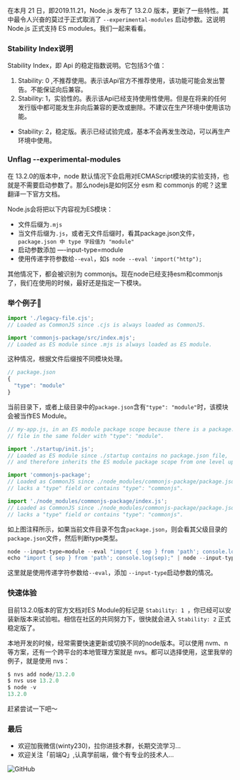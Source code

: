 在本月 21 日，即2019.11.21，Node.js 发布了 13.2.0 版本，更新了一些特性。其中最令人兴奋的莫过于正式取消了 `--experimental-modules` 启动参数。这说明Node.js 正式支持 ES modules。我们一起来看看。

### Stability Index说明
Stability Index，即 Api 的稳定指数说明。它包括3个值：
1. Stability: 0 ,不推荐使用。表示该Api官方不推荐使用，该功能可能会发出警告。不能保证向后兼容。
2. Stability: 1，实验性的。表示该Api已经支持使用性使用。但是在将来的任何发行版中都可能发生非向后兼容的更改或删除。不建议在生产环境中使用该功能。
+ Stability: 2，稳定版。表示已经试验完成，基本不会再发生改动，可以再生产环境中使用。

### Unflag --experimental-modules
在 13.2.0的版本中，node 默认情况下会启用对ECMAScript模块的实验支持，也就是不需要启动参数了。那么nodejs是如何区分 esm 和 commonjs 的呢？这里翻译一下官方文档。

Node.js会将把以下内容视为ES模块：
+ 文件后缀为`.mjs`
+ 当文件后缀为`.js`，或者无文件后缀时，看其package.json文件，`package.json 中 type 字段值为 "module"`
+ 启动参数添加 —-input-type=module
+ 使用传递字符参数给`--eval`，如`$ node --eval 'import("http");`

其他情况下，都会被识别为 commonjs。现在node已经支持esm和commonjs了，我们在使用的时候，最好还是指定一下模块。

### 举个例子🌰
```js
import './legacy-file.cjs';
// Loaded as CommonJS since .cjs is always loaded as CommonJS.

import 'commonjs-package/src/index.mjs';
// Loaded as ES module since .mjs is always loaded as ES module.
```
这种情况，根据文件后缀按不同模块处理。
```js
// package.json
{
  "type": "module"
}
```
当前目录下，或者上级目录中的`package.json`含有`"type": "module"`时，该模块会被当作ES Module。
```js
// my-app.js, in an ES module package scope because there is a package.json
// file in the same folder with "type": "module".

import './startup/init.js';
// Loaded as ES module since ./startup contains no package.json file,
// and therefore inherits the ES module package scope from one level up.

import 'commonjs-package';
// Loaded as CommonJS since ./node_modules/commonjs-package/package.json
// lacks a "type" field or contains "type": "commonjs".

import './node_modules/commonjs-package/index.js';
// Loaded as CommonJS since ./node_modules/commonjs-package/package.json
// lacks a "type" field or contains "type": "commonjs".
```
如上图注释所示，如果当前文件目录不包含`package.json`，则会看其父级目录的`package.json`文件，然后判断type类型。
```js
node --input-type=module --eval "import { sep } from 'path'; console.log(sep);"
echo "import { sep } from 'path'; console.log(sep);" | node --input-type=module
```
这里就是使用传递字符参数给`--eval`，添加 `--input-type`启动参数的情况。

### 快速体验

目前13.2.0版本的官方文档对ES Module的标记是 `Stability: 1 `，你已经可以安装新版本来试验啦。相信在社区的共同努力下，很快就会进入 `Stability: 2` 正式稳定版了。

本地开发的时候，经常需要快速更新或切换不同的node版本。可以使用 nvm、n 等方案，还有一个跨平台的本地管理方案就是 nvs。都可以选择使用，这里我举的例子，就是使用 nvs：
```js
$ nvs add node/13.2.0
$ nvs use 13.2.0
$ node -v
13.2.0
```
赶紧尝试一下吧～

### 最后
+ 欢迎加我微信(winty230)，拉你进技术群，长期交流学习...
+ 欢迎关注「前端Q」,认真学前端，做个有专业的技术人...

![GitHub](https://raw.githubusercontent.com/LuckyWinty/blog/master/images/qrcode/%E4%BA%8C%E7%BB%B4%E7%A0%81%E7%BE%8E%E5%8C%96%202.png)